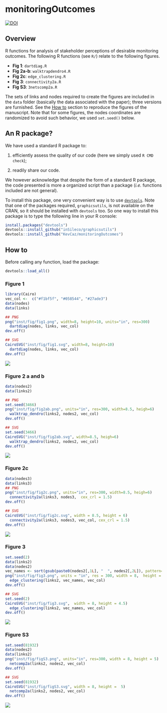 # monitoringOutcomes


[![DOI](https://zenodo.org/badge/94637265.svg)](https://zenodo.org/badge/latestdoi/94637265)


## Overview

R functions for analysis of stakeholder perceptions of desirable monitoring outcomes.
The following R functions (see `R/`) relate to the following figures.

- **Fig 1**: `dartdiag.R`
- **Fig 2a-b**: `walktrapdendro4.R`
- **Fig 2c**: `edge_clustering.R`
- **Fig 3**: `connectivity2a.R`
- **Fig S3**: `3netscomp2a.R`

The sets of links and nodes required to create the figures are included in the
`data` folder (basically the data associated with the paper); three versions
are furnished. See the [How to](#how-to) section to reproduce the figures of
the manuscript. Note that for some figures, the nodes coordinates are randomized
to avoid such behavior, we used `set.seed()` below.



## An R package?

We have used a standard R package to:

1. efficiently assess the quality of our code (here we simply used `R CMD check`);

2. readily share our code.

We however acknowledge that despite the form of a standard R package, the code
presented is more a organized script than a package (*i.e.* functions included
are not general).

To install this package, one very convenient way is to use [`devtools`](https://cran.r-project.org/web/packages/devtools/index.html).
Note that one of the packages required, `graphicsutils`, is not available on
the CRAN, so it should be installed with `devtools` too. So one way to
install this package is to type the following line in your R console:

```R
install.packages("devtools")
devtools::install_github("inSileco/graphicsutils")
devtools::install_github("KevCaz/monitoringOutcomes")
```



## How to

Before calling any function, load the package:

```R
devtools::load_all()
```

### Figure 1


```R
library(Cairo)
vec_col <-  c("#f1bf5f", "#058544", "#27ade3")
data(nodes)
data(links)

## PNG
png("inst/fig/fig1.png", width=8, height=10, units="in", res=300)
  dartdiag(nodes, links, vec_col)
dev.off()

## SVG
CairoSVG("inst/fig/fig1.svg", width=8, height=10)
  dartdiag(nodes, links, vec_col)
dev.off()
```

![](inst/fig/fig1.png)


### Figure 2 a and b

```R
data(nodes2)
data(links2)

## PNG
set.seed(3466)
png("inst/fig/fig2ab.png", units="in", res=300, width=8.5, heigh=6)
  walktrap_dendro(links2, nodes2, vec_col)
dev.off()

## SVG
set.seed(3466)
CairoSVG("inst/fig/fig2ab.svg", width=8.5, heigh=6)
  walktrap_dendro(links2, nodes2, vec_col)
dev.off()
```

![](inst/fig/fig2ab.png)


### Figure 2c

```R
data(nodes3)
data(links3)
## PNG
png("inst/fig/fig2c.png", units="in", res=300, width=8.5, heigh=6)
  connectivity2a(links3, nodes3,  cex_crl = 1.5)
dev.off()

## SVG
CairoSVG("inst/fig/fig2c.svg", width = 8.5, height = 6)
  connectivity2a(links3, nodes3, vec_col, cex_crl = 1.5)
dev.off()
```

![](inst/fig/fig2c.png)


### Figure 3

```R
set.seed(2)
data(links2)
data(nodes2)
vec_names <- sort(gsub(paste0(nodes2[,1L], "  ", nodes2[,2L]), pattern= "^n", replacement = ""))
png("inst/fig/fig3.png", units = "in", res = 300, width = 8,  height = 4.5)
  edge_clustering(links2, vec_names, vec_col)
dev.off()

## SVG
set.seed(2)
CairoSVG("inst/fig/fig3.svg",  width = 8, height = 4.5)
  edge_clustering(links2, vec_names, vec_col)
dev.off()
```

![](inst/fig/fig3.png)



### Figure S3

```R
set.seed(81932)
data(nodes2)
data(links2)
png("inst/fig/figS3.png", units="in", res=300, width = 8, height = 5)
  netcomp2a(links2, nodes2, vec_col)
dev.off()

## SVG
set.seed(81932)
CairoSVG("inst/fig/figS3.svg", width = 8, height =  5)
  netcomp2a(links2, nodes2, vec_col)
dev.off()
```

![](inst/fig/figS3.png)
